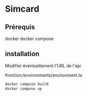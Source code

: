 # Simcard

## Prérequis
 
 docker
docker compose

## installation

Modifier éventuellement l'URL de l'api

front/src/environments/environment.ts

```sh
docker compose build
docker compose up
```
